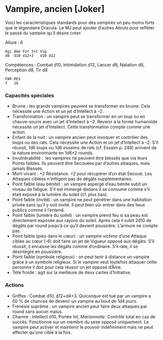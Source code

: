 
# Vampire, ancien [Joker]
Voici les caractéristiques standards pour des vampires un peu moins forts que le légendaire Dracula. Le MJ peut ajouter d’autres Atouts pour refléter le passé du vampire qu’il désire créer.

Allure : 6
```
Agi	Âme	For	Int	Vig
d8	d10	d12+3	d10	d12
```
Compétences : Combat d10, Intimidation d12, Lancer d8, Natation d8, Perception d8, Tir d8
```
PAR	RES
7	10
```
### Capacités spéciales
- Brume : les grands vampires peuvent se transformer en brume. Cela nécessite une Action et un jet d’Intellect à –2.
- Transformation : un vampire peut se transformer en un loup ou en chauve-souris avec un jet d’Intellect à –2. Revenir à la forme humanoïde nécessite un jet d’Intellect. Cette transformation compte comme une action.
- Enfant de la nuit :  un vampire ancien peut invoquer et contrôler des loups ou des rats. Cela nécessite une Action et un jet d’Intellect à –2. S’il réussit, 1d6 loups ou 1d6 essaims de rats (cf. Essaim p. 249) arrivent de la nature environnante en 1d6+2 rounds.
- Invulnérabilité :  les vampires ne peuvent être blessés que via leurs Points faibles. Ils peuvent être Secouées par d’autres attaques, mais jamais Blessés.
- Mort-vivant : +2 Résistance. +2 pour récupérer d’un état Secoué. Les Attaques ciblées n’infligent pas de dégâts supplémentaires.
- Point faible (eau bénite) : un vampire aspergé d’eau bénite subit un niveau de fatigue. S’il est immergé dedans il se consume comme s’il était exposé à la lumière du soleil (cf. plus bas).
- Point faible (invité) : un vampire ne peut pénétrer dans une habitation privée sans qu’il y soit invité. Il peut bien sûr entrer dans des lieux publics comme il l’entend.
- Point faible (lumière du soleil) : un vampire prend feu si sa peau est directement exposée aux rayons du soleil. Après cela il subit 2d10 de dégâts par round jusqu’à ce qu’il devient poussière. L’armure ne compte pas.
- Point faible (pieu dans le cœur) : un vampire victime d’une Attaque ciblée au cœur (-6) doit faire un jet de Vigueur opposé aux dégâts. S’il réussit, il encaisse les dégâts comme d’ordinaire. S’il rate, il se désintègre en poussière.
- Point faible (symbole religieux) : on peut tenir à distance un vampire grâce à un symbole religieux. Si le vampire veut toutefois attaquer cette personne il doit pour cela réussir un jet opposé d’Âme.
- Tête froide : agit sur la meilleure de deux cartes d’Initiative.

### Actions
- Griffes : Combat d10, d12+d4+3. Quiconque est tué par un vampire a 50 % de chances de devenir un vampire au bout de 1d4 jours.
- Frénésie suprême : un vampire ancien peut faire deux attaques par round sans aucun malus.
- Charme : Intellect d10, Portée Int, _Marionnette_. Contrôle total en cas de succès. Fonctionne sur un membre du sexe opposé uniquement. Le vampire peut activer et maintenir le pouvoir indéfiniment mais ne peut affecter qu’une cible à la fois.
